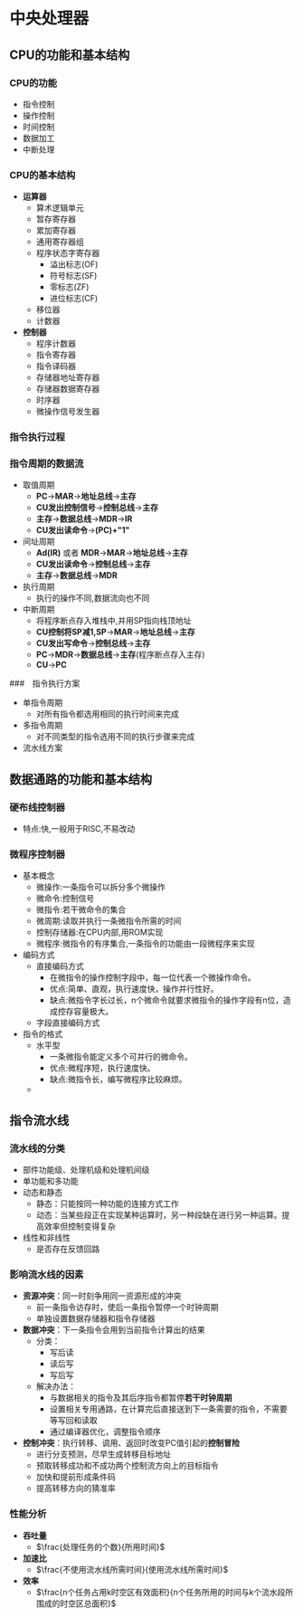 # 中央处理器

## CPU的功能和基本结构

### CPU的功能

- 指令控制
- 操作控制
- 时间控制
- 数据加工
- 中断处理

### CPU的基本结构

- **运算器**
  - 算术逻辑单元
  - 暂存寄存器
  - 累加寄存器
  - 通用寄存器组
  - 程序状态字寄存器
    - 溢出标志(OF)
    - 符号标志(SF)
    - 零标志(ZF)
    - 进位标志(CF)
  - 移位器
  - 计数器
- **控制器**
  - 程序计数器
  - 指令寄存器
  - 指令译码器
  - 存储器地址寄存器
  - 存储器数据寄存器
  - 时序器
  - 微操作信号发生器

### 指令执行过程

### 指令周期的数据流
- 取值周期
  - **PC**$\rightarrow$**MAR**$\rightarrow$**地址总线**$\rightarrow$**主存**
  - **CU发出控制信号**$\rightarrow$**控制总线**$\rightarrow$**主存**
  - **主存**$\rightarrow$**数据总线**$\rightarrow$**MDR**$\rightarrow$**IR**
  - **CU发出读命令**$\rightarrow$**(PC)+"1"**
- 间址周期
  - **Ad(IR)** 或者 **MDR**$\rightarrow$**MAR**$\rightarrow$**地址总线**$\rightarrow$**主存**
  - **CU发出读命令**$\rightarrow$**控制总线**$\rightarrow$**主存**
  - **主存**$\rightarrow$**数据总线**$\rightarrow$**MDR**
- 执行周期
  - 执行的操作不同,数据流向也不同
- 中断周期
  - 将程序断点存入堆栈中,并用SP指向栈顶地址
  - **CU控制将SP减1,SP**$\rightarrow$**MAR**$\rightarrow$**地址总线**$\rightarrow$**主存**
  - **CU发出写命令**$\rightarrow$**控制总线**$\rightarrow$**主存**
  - **PC**$\rightarrow$**MDR**$\rightarrow$**数据总线**$\rightarrow$**主存**(程序断点存入主存)
  - **CU**$\rightarrow$**PC**

###　指令执行方案

- 单指令周期
  - 对所有指令都选用相同的执行时间来完成
- 多指令周期
  - 对不同类型的指令选用不同的执行步骤来完成
- 流水线方案

## 数据通路的功能和基本结构
### 硬布线控制器
- 特点:快,一般用于RISC,不易改动
### 微程序控制器
- 基本概念
  - 微操作:一条指令可以拆分多个微操作
  - 微命令:控制信号
  - 微指令:若干微命令的集合
  - 微周期:读取并执行一条微指令所需的时间
  - 控制存储器:在CPU内部,用ROM实现
  - 微程序:微指令的有序集合,一条指令的功能由一段微程序来实现
- 编码方式
  - 直接编码方式
    - 在微指令的操作控制字段中，每一位代表一个微操作命令。
    - 优点:简单、直观，执行速度快，操作并行性好。
    - 缺点:微指令字长过长，n个微命令就要求微指令的操作字段有n位，造成控存容量极大。
  - 字段直接编码方式
- 指令的格式
  - 水平型
    - 一条微指令能定义多个可并行的微命令。
    - 优点:微程序短，执行速度快。
    - 缺点:微指令长，编写微程序比较麻烦。
  - 


## 指令流水线

### 流水线的分类
- 部件功能级、处理机级和处理机间级
- 单功能和多功能
- 动态和静态
  - 静态：只能按同一种功能的连接方式工作
  - 动态：当某些段正在实现某种运算时，另一种段缺在进行另一种运算。提高效率但控制变得复杂
- 线性和非线性
  - 是否存在反馈回路

### 影响流水线的因素
- **资源冲突**：同一时刻争用同一资源形成的冲突
  - 前一条指令访存时，使后一条指令暂停一个时钟周期
  - 单独设置数据存储器和指令存储器
- **数据冲突**：下一条指令会用到当前指令计算出的结果
  - 分类：
    - 写后读
    - 读后写
    - 写后写
  - 解决办法：
    - 与数据相关的指令及其后序指令都暂停**若干时钟周期**
    - 设置相关专用通路，在计算完后直接送到下一条需要的指令，不需要等写回和读取
    - 通过编译器优化，调整指令顺序
- **控制冲突**：执行转移、调用、返回时改变PC值引起的**控制冒险**
  - 进行分支预测，尽早生成转移目标地址
  - 预取转移成功和不成功两个控制流方向上的目标指令
  - 加快和提前形成条件码
  - 提高转移方向的猜准率

### 性能分析
- **吞吐量**
  - $\frac{处理任务的个数}{所用时间}$
- **加速比**
  - $\frac{不使用流水线所需时间}{使用流水线所需时间}$
- **效率**
  - $\frac{n个任务占用k时空区有效面积}{n个任务所用的时间与k个流水段所围成的时空区总面积}$